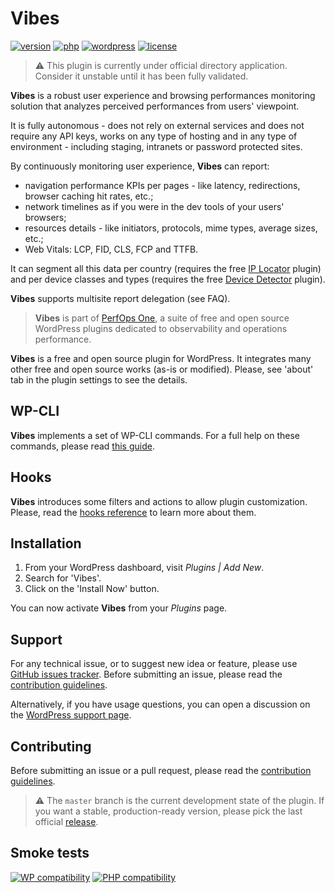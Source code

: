 # Vibes
[![version](https://badgen.net/github/release/Pierre-Lannoy/wp-vibes/)](https://wordpress.org/plugins/vibes/)
[![php](https://badgen.net/badge/php/7.2+/green)](https://wordpress.org/plugins/vibes/)
[![wordpress](https://badgen.net/badge/wordpress/5.6+/green)](https://wordpress.org/plugins/vibes/)
[![license](https://badgen.net/github/license/Pierre-Lannoy/wp-vibes/)](/license.txt)

> ⚠️ This plugin is currently under official directory application. Consider it unstable until it has been fully validated.

__Vibes__ is a robust user experience and browsing performances monitoring solution that analyzes perceived performances from users' viewpoint.

It is fully autonomous - does not rely on external services and does not require any API keys, works on any type of hosting and in any type of environment - including staging, intranets or password protected sites.

By continuously monitoring user experience, __Vibes__ can report:

* navigation performance KPIs per pages - like latency, redirections, browser caching hit rates, etc.;
* network timelines as if you were in the dev tools of your users' browsers;
* resources details - like initiators, protocols, mime types, average sizes, etc.;
* Web Vitals: LCP, FID, CLS, FCP and TTFB.

It can segment all this data per country (requires the free [IP Locator](https://wordpress.org/plugins/ip-locator/) plugin) and per device classes and types (requires the free [Device Detector](https://wordpress.org/plugins/device-detector/) plugin).

__Vibes__ supports multisite report delegation (see FAQ).

> __Vibes__ is part of [PerfOps One](https://perfops.one/), a suite of free and open source WordPress plugins dedicated to observability and operations performance.

__Vibes__ is a free and open source plugin for WordPress. It integrates many other free and open source works (as-is or modified). Please, see 'about' tab in the plugin settings to see the details.

## WP-CLI

__Vibes__ implements a set of WP-CLI commands. For a full help on these commands, please read [this guide](WP-CLI.md).

## Hooks

__Vibes__ introduces some filters and actions to allow plugin customization. Please, read the [hooks reference](HOOKS.md) to learn more about them.

## Installation

1. From your WordPress dashboard, visit _Plugins | Add New_.
2. Search for 'Vibes'.
3. Click on the 'Install Now' button.

You can now activate __Vibes__ from your _Plugins_ page.

## Support

For any technical issue, or to suggest new idea or feature, please use [GitHub issues tracker](https://github.com/Pierre-Lannoy/wp-vibes/issues). Before submitting an issue, please read the [contribution guidelines](CONTRIBUTING.md).

Alternatively, if you have usage questions, you can open a discussion on the [WordPress support page](https://wordpress.org/support/plugin/vibes/). 

## Contributing

Before submitting an issue or a pull request, please read the [contribution guidelines](CONTRIBUTING.md).

> ⚠️ The `master` branch is the current development state of the plugin. If you want a stable, production-ready version, please pick the last official [release](https://github.com/Pierre-Lannoy/wp-vibes/releases).

## Smoke tests
[![WP compatibility](https://plugintests.com/plugins/vibes/wp-badge.svg)](https://plugintests.com/plugins/vibes/latest)
[![PHP compatibility](https://plugintests.com/plugins/vibes/php-badge.svg)](https://plugintests.com/plugins/vibes/latest)
